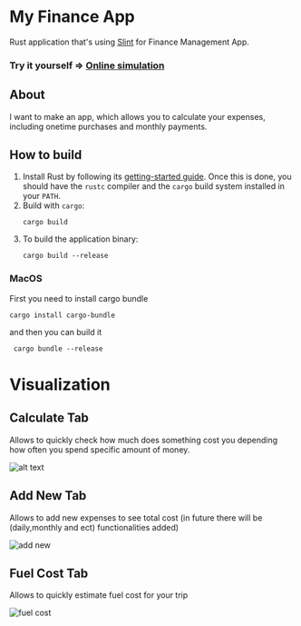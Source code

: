 # My Finance App

Rust application that's using [Slint](https://slint.rs/) for Finance Management App.
 
### Try it yourself => [Online simulation](https://qubi0-0.github.io/My-Finance-app/)

## About

I want to make an app, which allows you to calculate your expenses, including onetime purchases and monthly payments. 

## How to build

1. Install Rust by following its [getting-started guide](https://www.rust-lang.org/learn/get-started).
   Once this is done, you should have the `rustc` compiler and the `cargo` build system installed in your `PATH`. 
2. Build with `cargo`:
    ```
    cargo build
    ```
3. To build the application binary:
    ```
    cargo build --release
    ```
### MacOS
First you need to install cargo bundle
```
cargo install cargo-bundle        
```
and then you can build it
```
 cargo bundle --release       
 ```
 <!-- ### Windows
`mingw-w64` (needed if crossbuild)
```
cargo build --target x86_64-pc-windows-gnu --release
``` -->

# Visualization

## Calculate Tab
Allows to quickly check how much does something cost you depending how often you spend specific amount of money.

![alt text](images/Calculate_ui.png)

## Add New Tab
Allows to add new expenses to see total cost (in future there will be (daily,monthly and ect) functionalities added)

![add new](images/addnew_ui.png)

## Fuel Cost Tab 
Allows to quickly estimate fuel cost for your trip

![fuel cost](images/fuel_ui.png)
